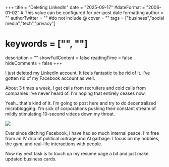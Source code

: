 +++
title = "Deleting LinkedIn"
date = "2025-09-17"
#dateFormat = "2006-01-02" # This value can be configured for per-post date formatting
author = ""
authorTwitter = "" #do not include @
cover = ""
tags = ["business","social media","tech","privacy"]
# keywords = ["", ""]
description = ""
showFullContent = false
readingTime = false
hideComments = false
+++

I just deleted my LinkedIn account. It feels fantastic to be rid of it. I've gotten rid of my Facebook account as well.

About 3 times a week, I get calls from recruiters and cold calls from companies I've never heard of. I'm hoping that entirely ceases now.

Yeah...that's kind of it. I'm going to post here and try to do decentralized microblogging. I'm sick of corporations pushing their constant stream of mildly stimulating 10-second videos down my throat.

![](/static/recommendation_watchnext.serve.webp)

Ever since ditching Facebook, I have had so much internal peace. I'm free from an IV drip of political outrage and AI garbage. I focus on my hobbies, the gym, and real-life interactions with people.

Now my next task is to touch up my resume page a bit and just make updated business cards.
